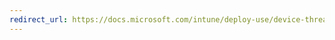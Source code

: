 ```yaml
---
redirect_url: https://docs.microsoft.com/intune/deploy-use/device-threat-protection-subscription-setup
---
```


